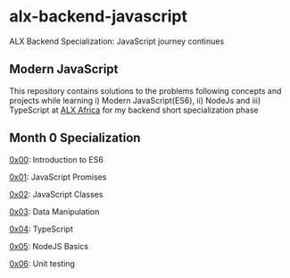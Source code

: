 # alx-backend-javascript
ALX Backend Specialization: JavaScript journey continues

## Modern JavaScript

This repository contains solutions to the problems following concepts and projects while learning 
i) Modern JavaScript(ES6), 
ii) NodeJs and 
iii) TypeScript at [ALX Africa](www.alxafrica.com) for my backend short specialization phase

## Month 0 Specialization
[0x00](0x00-ES6_basic): Introduction to ES6

[0x01](0x01-ES6_promise): JavaScript Promises

[0x02](0x02-ES6_classes): JavaScript Classes

[0x03](0x03-ES6_data_manipulation): Data Manipulation

[0x04](0x04-TypeScript): TypeScript

[0x05](0x05-Node_JS_basic): NodeJS Basics

[0x06](0x06-unittests_in_js): Unit testing

